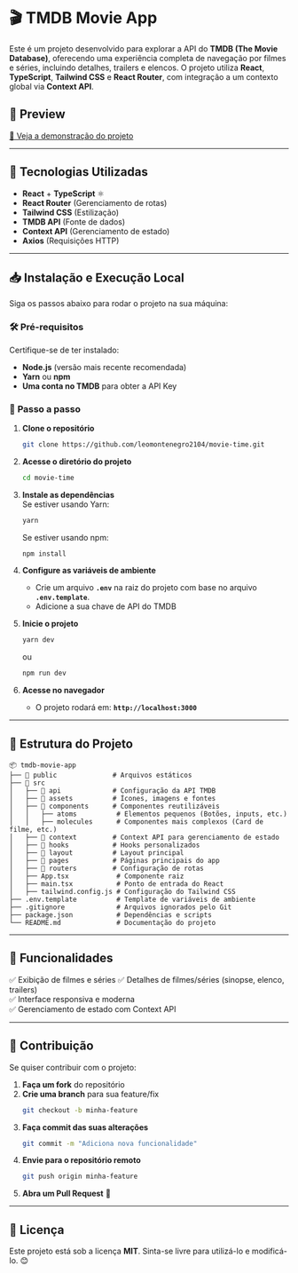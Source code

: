 # 🎬 TMDB Movie App

Este é um projeto desenvolvido para explorar a API do **TMDB (The Movie Database)**, oferecendo uma experiência completa de navegação por filmes e séries, incluindo detalhes, trailers e elencos. O projeto utiliza **React**, **TypeScript**, **Tailwind CSS** e **React Router**, com integração a um contexto global via **Context API**.

## 📸 Preview

[🎥 Veja a demonstração do projeto](./public/movie-time-preview.mp4)

---

## 🚀 Tecnologias Utilizadas

- **React** + **TypeScript** ⚛️
- **React Router** (Gerenciamento de rotas)
- **Tailwind CSS** (Estilização)
- **TMDB API** (Fonte de dados)
- **Context API** (Gerenciamento de estado)
- **Axios** (Requisições HTTP)

---

## 📥 Instalação e Execução Local

Siga os passos abaixo para rodar o projeto na sua máquina:

### 🛠️ **Pré-requisitos**

Certifique-se de ter instalado:

- **Node.js** (versão mais recente recomendada)
- **Yarn** ou **npm**
- **Uma conta no TMDB** para obter a API Key

### 🔧 **Passo a passo**

1. **Clone o repositório**
   ```sh
   git clone https://github.com/leomontenegro2104/movie-time.git
   ```
2. **Acesse o diretório do projeto**
   ```sh
   cd movie-time
   ```
3. **Instale as dependências**  
   Se estiver usando Yarn:
   ```sh
   yarn
   ```
   Se estiver usando npm:
   ```sh
   npm install
   ```
4. **Configure as variáveis de ambiente**

   - Crie um arquivo **`.env`** na raiz do projeto com base no arquivo **`.env.template`**.
   - Adicione a sua chave de API do TMDB

5. **Inicie o projeto**

   ```sh
   yarn dev
   ```

   ou

   ```sh
   npm run dev
   ```

6. **Acesse no navegador**
   - O projeto rodará em: **`http://localhost:3000`**

---

## 📂 Estrutura do Projeto

```
📦 tmdb-movie-app
├── 📁 public              # Arquivos estáticos
├── 📁 src
│   ├── 📁 api             # Configuração da API TMDB
│   ├── 📁 assets          # Ícones, imagens e fontes
│   ├── 📁 components      # Componentes reutilizáveis
│   │   ├── atoms          # Elementos pequenos (Botões, inputs, etc.)
│   │   ├── molecules      # Componentes mais complexos (Card de filme, etc.)
│   ├── 📁 context         # Context API para gerenciamento de estado
│   ├── 📁 hooks           # Hooks personalizados
│   ├── 📁 layout          # Layout principal
│   ├── 📁 pages           # Páginas principais do app
│   ├── 📁 routers         # Configuração de rotas
│   ├── App.tsx            # Componente raiz
│   ├── main.tsx           # Ponto de entrada do React
│   ├── tailwind.config.js # Configuração do Tailwind CSS
├── .env.template          # Template de variáveis de ambiente
├── .gitignore             # Arquivos ignorados pelo Git
├── package.json           # Dependências e scripts
└── README.md              # Documentação do projeto
```

---

## 🚀 Funcionalidades

✅ Exibição de filmes e séries
✅ Detalhes de filmes/séries (sinopse, elenco, trailers)  
✅ Interface responsiva e moderna  
✅ Gerenciamento de estado com Context API

---

## 🤝 Contribuição

Se quiser contribuir com o projeto:

1. **Faça um fork** do repositório
2. **Crie uma branch** para sua feature/fix
   ```sh
   git checkout -b minha-feature
   ```
3. **Faça commit das suas alterações**
   ```sh
   git commit -m "Adiciona nova funcionalidade"
   ```
4. **Envie para o repositório remoto**
   ```sh
   git push origin minha-feature
   ```
5. **Abra um Pull Request** 🚀

---

## 📜 Licença

Este projeto está sob a licença **MIT**. Sinta-se livre para utilizá-lo e modificá-lo. 😊
